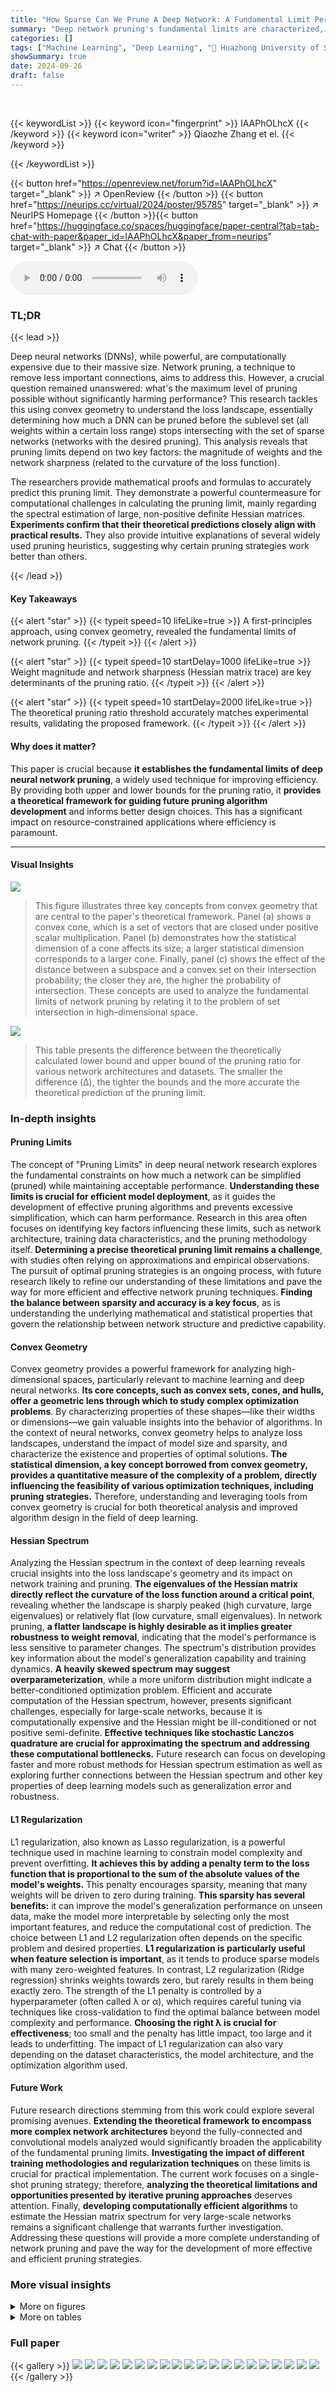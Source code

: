 ```yaml
---
title: "How Sparse Can We Prune A Deep Network: A Fundamental Limit Perspective"
summary: "Deep network pruning's fundamental limits are characterized, revealing how weight magnitude and network sharpness determine the maximum achievable sparsity."
categories: []
tags: ["Machine Learning", "Deep Learning", "🏢 Huazhong University of Science and Technology",]
showSummary: true
date: 2024-09-26
draft: false
---
```


<br>

{{< keywordList >}}
{{< keyword icon="fingerprint" >}} IAAPhOLhcX {{< /keyword >}}
{{< keyword icon="writer" >}} Qiaozhe Zhang et el. {{< /keyword >}}
 
{{< /keywordList >}}

{{< button href="https://openreview.net/forum?id=IAAPhOLhcX" target="_blank" >}}
↗ OpenReview
{{< /button >}}
{{< button href="https://neurips.cc/virtual/2024/poster/95785" target="_blank" >}}
↗ NeurIPS Homepage
{{< /button >}}{{< button href="https://huggingface.co/spaces/huggingface/paper-central?tab=tab-chat-with-paper&paper_id=IAAPhOLhcX&paper_from=neurips" target="_blank" >}}
↗ Chat
{{< /button >}}



<audio controls>
    <source src="https://ai-paper-reviewer.com/IAAPhOLhcX/podcast.wav" type="audio/wav">
    Your browser does not support the audio element.
</audio>


### TL;DR


{{< lead >}}

Deep neural networks (DNNs), while powerful, are computationally expensive due to their massive size. Network pruning, a technique to remove less important connections, aims to address this. However, a crucial question remained unanswered: what's the maximum level of pruning possible without significantly harming performance? This research tackles this using convex geometry to understand the loss landscape, essentially determining how much a DNN can be pruned before the sublevel set (all weights within a certain loss range) stops intersecting with the set of sparse networks (networks with the desired pruning). This analysis reveals that pruning limits depend on two key factors: the magnitude of weights and the network sharpness (related to the curvature of the loss function). 

The researchers provide mathematical proofs and formulas to accurately predict this pruning limit. They demonstrate a powerful countermeasure for computational challenges in calculating the pruning limit, mainly regarding the spectral estimation of large, non-positive definite Hessian matrices.  **Experiments confirm that their theoretical predictions closely align with practical results.**  They also provide intuitive explanations of several widely used pruning heuristics, suggesting why certain pruning strategies work better than others.

{{< /lead >}}


#### Key Takeaways

{{< alert "star" >}}
{{< typeit speed=10 lifeLike=true >}} A first-principles approach, using convex geometry, revealed the fundamental limits of network pruning. {{< /typeit >}}
{{< /alert >}}

{{< alert "star" >}}
{{< typeit speed=10 startDelay=1000 lifeLike=true >}} Weight magnitude and network sharpness (Hessian matrix trace) are key determinants of the pruning ratio. {{< /typeit >}}
{{< /alert >}}

{{< alert "star" >}}
{{< typeit speed=10 startDelay=2000 lifeLike=true >}} The theoretical pruning ratio threshold accurately matches experimental results, validating the proposed framework. {{< /typeit >}}
{{< /alert >}}

#### Why does it matter?
This paper is crucial because **it establishes the fundamental limits of deep neural network pruning**, a widely used technique for improving efficiency.  By providing both upper and lower bounds for the pruning ratio, it **provides a theoretical framework for guiding future pruning algorithm development** and informs better design choices. This has a significant impact on resource-constrained applications where efficiency is paramount.

------
#### Visual Insights



![](https://ai-paper-reviewer.com/IAAPhOLhcX/figures_3_1.jpg)

> This figure illustrates three key concepts from convex geometry that are central to the paper's theoretical framework. Panel (a) shows a convex cone, which is a set of vectors that are closed under positive scalar multiplication.  Panel (b) demonstrates how the statistical dimension of a cone affects its size; a larger statistical dimension corresponds to a larger cone. Finally, panel (c) shows the effect of the distance between a subspace and a convex set on their intersection probability; the closer they are, the higher the probability of intersection. These concepts are used to analyze the fundamental limits of network pruning by relating it to the problem of set intersection in high-dimensional space.





![](https://ai-paper-reviewer.com/IAAPhOLhcX/tables_8_1.jpg)

> This table presents the difference between the theoretically calculated lower bound and upper bound of the pruning ratio for various network architectures and datasets.  The smaller the difference (Δ), the tighter the bounds and the more accurate the theoretical prediction of the pruning limit.





### In-depth insights


#### Pruning Limits
The concept of "Pruning Limits" in deep neural network research explores the fundamental constraints on how much a network can be simplified (pruned) while maintaining acceptable performance.  **Understanding these limits is crucial for efficient model deployment**, as it guides the development of effective pruning algorithms and prevents excessive simplification, which can harm performance.  Research in this area often focuses on identifying key factors influencing these limits, such as network architecture, training data characteristics, and the pruning methodology itself.  **Determining a precise theoretical pruning limit remains a challenge**, with studies often relying on approximations and empirical observations.  The pursuit of optimal pruning strategies is an ongoing process, with future research likely to refine our understanding of these limitations and pave the way for more efficient and effective network pruning techniques. **Finding the balance between sparsity and accuracy is a key focus**, as is understanding the underlying mathematical and statistical properties that govern the relationship between network structure and predictive capability.

#### Convex Geometry
Convex geometry provides a powerful framework for analyzing high-dimensional spaces, particularly relevant to machine learning and deep neural networks.  **Its core concepts, such as convex sets, cones, and hulls, offer a geometric lens through which to study complex optimization problems**. By characterizing properties of these shapes—like their widths or dimensions—we gain valuable insights into the behavior of algorithms. In the context of neural networks, convex geometry helps to analyze loss landscapes, understand the impact of model size and sparsity, and characterize the existence and properties of optimal solutions.  **The statistical dimension, a key concept borrowed from convex geometry, provides a quantitative measure of the complexity of a problem, directly influencing the feasibility of various optimization techniques, including pruning strategies.** Therefore, understanding and leveraging tools from convex geometry is crucial for both theoretical analysis and improved algorithm design in the field of deep learning.

#### Hessian Spectrum
Analyzing the Hessian spectrum in the context of deep learning reveals crucial insights into the loss landscape's geometry and its impact on network training and pruning.  **The eigenvalues of the Hessian matrix directly reflect the curvature of the loss function around a critical point**, revealing whether the landscape is sharply peaked (high curvature, large eigenvalues) or relatively flat (low curvature, small eigenvalues). In network pruning, **a flatter landscape is highly desirable as it implies greater robustness to weight removal**, indicating that the model's performance is less sensitive to parameter changes. The spectrum's distribution provides key information about the model's generalization capability and training dynamics.  **A heavily skewed spectrum may suggest overparameterization**, while a more uniform distribution might indicate a better-conditioned optimization problem. Efficient and accurate computation of the Hessian spectrum, however, presents significant challenges, especially for large-scale networks, because it is computationally expensive and the Hessian might be ill-conditioned or not positive semi-definite.  **Effective techniques like stochastic Lanczos quadrature are crucial for approximating the spectrum and addressing these computational bottlenecks.**  Future research can focus on developing faster and more robust methods for Hessian spectrum estimation as well as exploring further connections between the Hessian spectrum and other key properties of deep learning models such as generalization error and robustness.

#### L1 Regularization
L1 regularization, also known as Lasso regularization, is a powerful technique used in machine learning to constrain model complexity and prevent overfitting.  **It achieves this by adding a penalty term to the loss function that is proportional to the sum of the absolute values of the model's weights.** This penalty encourages sparsity, meaning that many weights will be driven to zero during training.  **This sparsity has several benefits:** it can improve the model's generalization performance on unseen data, make the model more interpretable by selecting only the most important features, and reduce the computational cost of prediction. The choice between L1 and L2 regularization often depends on the specific problem and desired properties.  **L1 regularization is particularly useful when feature selection is important**, as it tends to produce sparse models with many zero-weighted features.  In contrast, L2 regularization (Ridge regression) shrinks weights towards zero, but rarely results in them being exactly zero.  The strength of the L1 penalty is controlled by a hyperparameter (often called λ or α), which requires careful tuning via techniques like cross-validation to find the optimal balance between model complexity and performance. **Choosing the right λ is crucial for effectiveness**; too small and the penalty has little impact, too large and it leads to underfitting.  The impact of L1 regularization can also vary depending on the dataset characteristics, the model architecture, and the optimization algorithm used.

#### Future Work
Future research directions stemming from this work could explore several promising avenues.  **Extending the theoretical framework to encompass more complex network architectures** beyond the fully-connected and convolutional models analyzed would significantly broaden the applicability of the fundamental pruning limits.  **Investigating the impact of different training methodologies and regularization techniques** on these limits is crucial for practical implementation.  The current work focuses on a single-shot pruning strategy; therefore, **analyzing the theoretical limitations and opportunities presented by iterative pruning approaches** deserves attention. Finally, **developing computationally efficient algorithms** to estimate the Hessian matrix spectrum for very large-scale networks remains a significant challenge that warrants further investigation. Addressing these questions will provide a more complete understanding of network pruning and pave the way for the development of more effective and efficient pruning strategies.


### More visual insights

<details>
<summary>More on figures
</summary>


![](https://ai-paper-reviewer.com/IAAPhOLhcX/figures_7_1.jpg)

> This figure provides a visual representation of key concepts in high-dimensional convex geometry used in the paper. Panel (a) and (b) illustrate how the size of a convex cone influences its statistical dimension, a measure of complexity. Panel (c) shows how the projection distance affects the size of a projected set and its probability of intersecting with a given subspace, relating to the feasibility of network pruning.


![](https://ai-paper-reviewer.com/IAAPhOLhcX/figures_8_1.jpg)

> This figure shows the impact of different pruning ratios on the test loss and accuracy for various network architectures and datasets.  Each subfigure represents a specific model (e.g., FC5, ResNet18) trained on a particular dataset (e.g., CIFAR10, CIFAR100). The x-axis represents the pruning ratio (percentage of weights removed), and the y-axis represents the test loss and accuracy.  Vertical lines indicate the theoretical pruning ratio limit calculated by the authors' method.  The results demonstrate a close agreement between the theoretical limit and the experimental observations of loss and accuracy.


![](https://ai-paper-reviewer.com/IAAPhOLhcX/figures_9_1.jpg)

> This figure visualizes the impact of iterative pruning and l2 regularization on the pruning ratio. The top row demonstrates how the theoretical pruning ratio threshold increases with more iterations, while the bottom row compares the threshold with and without l2 regularization.  The plots show that iterative pruning gradually increases the pruning ratio, while l2 regularization enhances the performance of the Rare Gems algorithm by increasing the pruning threshold.


![](https://ai-paper-reviewer.com/IAAPhOLhcX/figures_16_1.jpg)

> This figure shows a comparison of the theoretical pruning ratio predictions against the actual pruning ratios obtained using magnitude pruning for eight different model-dataset combinations.  The top row shows results for smaller, fully connected networks (FC5, FC12) and convolutional networks (AlexNet, VGG16) trained on CIFAR-10.  The bottom row displays results for larger ResNet models (ResNet18 and ResNet50) trained on CIFAR-100 and TinyImageNet datasets. For each task, the theoretical curve predicts the minimum pruning ratio that can be achieved without sacrificing performance. The actual pruning ratios (obtained by experiment) are plotted alongside these theoretical predictions to validate the theory.


![](https://ai-paper-reviewer.com/IAAPhOLhcX/figures_17_1.jpg)

> This figure shows the L1 norm of each row in the Hessian matrix for eight different network architectures trained on various datasets.  The x-axis represents the percentage of rows in the Hessian matrix, and the y-axis represents the L1 norm of those rows.  Each subplot displays the L1 norm distribution for a specific network and dataset combination, illustrating the heterogeneity in the Hessian matrix's row-wise magnitudes.  This analysis is important for understanding the network's structure and the relative significance of different parameters. The concentration of low L1 norm values is especially notable.


![](https://ai-paper-reviewer.com/IAAPhOLhcX/figures_28_1.jpg)

> This figure displays the relationship between pruning ratio and the magnitude of weights. It shows how the pruning ratio changes as the magnitude of weights increases. The 'Original' curve represents the pruning ratio without any modifications to the weight magnitudes. The other curves ('x2', 'x3', 'x4', 'x5') show the predicted pruning ratios when the magnitude of weights is multiplied by 2, 3, 4, and 5 respectively.  The green curve labeled 'Prediction' shows an approximation for the pruning ratio. The figure highlights that as the magnitude of weights increases, the achievable pruning ratio decreases.


![](https://ai-paper-reviewer.com/IAAPhOLhcX/figures_28_2.jpg)

> This figure shows the distribution of weights and the relationship between the pruning ratio and the magnitude of weights for eight different tasks.  The top row shows the results for FC5, FC12, AlexNet, and VGG16 on CIFAR10.  The bottom row shows the results for ResNet18 and ResNet50 on CIFAR100 and TinyImageNet. For each task, there are two plots. The left plot shows the distribution of the weights (in log scale), and the right plot shows the relationship between the pruning ratio and the magnitude of the weights. The red curve in the right plot represents the theoretical prediction for the pruning ratio based on the paper's proposed model, and the blue curve represents the actual observed pruning ratio.


</details>




<details>
<summary>More on tables
</summary>


![](https://ai-paper-reviewer.com/IAAPhOLhcX/tables_9_1.jpg)
> This table presents a comparison of the theoretical and actual pruning ratios obtained from experiments across various datasets and models.  The 'Theo. Value' column shows the theoretically predicted pruning ratios based on the paper's formulas, while the 'Actual Value' column displays the empirically observed pruning ratios.  The difference between the theoretical and actual values, expressed as a percentage, is provided in the Δ column. This comparison helps validate the accuracy of the theoretical model proposed in the paper for predicting pruning ratios.

![](https://ai-paper-reviewer.com/IAAPhOLhcX/tables_14_1.jpg)
> This table compares the performance of the proposed one-shot magnitude pruning algorithm ('LOMP') with four baseline algorithms: dense training and three other pruning algorithms (Rare Gems, Iterative Magnitude Pruning, and Smart-Ratio). The comparison is done across various datasets and models, considering the test accuracy achieved at different sparsity levels. The results showcase the superior performance of the proposed LOMP algorithm compared to the other methods.

![](https://ai-paper-reviewer.com/IAAPhOLhcX/tables_15_1.jpg)
> This table compares the theoretical pruning ratios calculated using the formulas derived in the paper with the actual pruning ratios observed in experiments across various datasets and network architectures.  The percentage difference between the theoretical and actual values is also provided to show the accuracy of the theoretical predictions.

![](https://ai-paper-reviewer.com/IAAPhOLhcX/tables_15_2.jpg)
> This table presents a comparison of the performance of different pruning algorithms, including the proposed LOMP method and four baseline methods (dense weight training, Rare Gems, Iterative Magnitude Pruning, and Smart-Ratio). The performance is evaluated in terms of test accuracy at top-1, using different sparsity levels.  The results show that the proposed LOMP algorithm outperforms the baseline methods across various datasets and network architectures.

![](https://ai-paper-reviewer.com/IAAPhOLhcX/tables_15_3.jpg)
> This table presents a comparison of the performance of different pruning algorithms, including the proposed LOMP method and several baselines (dense training, Rare Gems, Iterative Magnitude Pruning, and Smart-Ratio).  The performance is evaluated across different datasets and models in terms of accuracy at top-1 and sparsity. It demonstrates the superior performance of the proposed LOMP algorithm, particularly at higher sparsity levels.

![](https://ai-paper-reviewer.com/IAAPhOLhcX/tables_16_1.jpg)
> This table lists the hyperparameters used for training different deep neural network models on various datasets.  It shows the batch size, number of epochs, optimizer (Stochastic Gradient Descent), learning rate (LR), momentum, warm-up period, weight decay, use of cosine annealing learning rate schedule (CosineLR), and the lambda regularization parameter. Each row represents a unique model-dataset combination with its corresponding hyperparameter settings.

![](https://ai-paper-reviewer.com/IAAPhOLhcX/tables_16_2.jpg)
> This table shows the hyperparameters used in the Stochastic Lanczos Quadrature (SLQ) algorithm for computing the Gaussian width.  The hyperparameters include the number of runs, iterations, bins, and squared sigma for different models and datasets.  These parameters are crucial for the accurate estimation of the Gaussian width, which is a key component in the paper's theoretical analysis of the pruning ratio.

![](https://ai-paper-reviewer.com/IAAPhOLhcX/tables_26_1.jpg)
> This table presents the total variation (TV) distance between the distributions of trained weights for different network architectures (FC5, FC12, AlexNet, VGG16, ResNet18, ResNet50) trained on various datasets (CIFAR10, CIFAR100, TinyImagenet). The TV distance measures the difference between the weight distributions obtained from multiple independent training runs. The smaller the distance, the more similar the weight distributions across training runs, suggesting the weight distribution is consistent and independent of the specific initialization. This table validates the robustness of the weight magnitude distribution regardless of initialization.

![](https://ai-paper-reviewer.com/IAAPhOLhcX/tables_26_2.jpg)
> This table compares the performance of the proposed LOMP algorithm with several other pruning algorithms (RG, IMP, SR) across various datasets and models.  It shows the dense accuracy, sparsity, and top-1 test accuracy for each method. LOMP consistently outperforms the other methods, especially at higher sparsity levels.

![](https://ai-paper-reviewer.com/IAAPhOLhcX/tables_27_1.jpg)
> This table compares the pruning performance (model accuracy) of the proposed LOMP algorithm against other state-of-the-art pruning methods.  The comparison is conducted on three different network architectures (MLPNet, ResNet20, and ResNet50) at various sparsity levels. The results demonstrate the superiority of LOMP, particularly at high sparsity levels.

</details>




### Full paper

{{< gallery >}}
<img src="https://ai-paper-reviewer.com/IAAPhOLhcX/1.png" class="grid-w50 md:grid-w33 xl:grid-w25" />
<img src="https://ai-paper-reviewer.com/IAAPhOLhcX/2.png" class="grid-w50 md:grid-w33 xl:grid-w25" />
<img src="https://ai-paper-reviewer.com/IAAPhOLhcX/3.png" class="grid-w50 md:grid-w33 xl:grid-w25" />
<img src="https://ai-paper-reviewer.com/IAAPhOLhcX/4.png" class="grid-w50 md:grid-w33 xl:grid-w25" />
<img src="https://ai-paper-reviewer.com/IAAPhOLhcX/5.png" class="grid-w50 md:grid-w33 xl:grid-w25" />
<img src="https://ai-paper-reviewer.com/IAAPhOLhcX/6.png" class="grid-w50 md:grid-w33 xl:grid-w25" />
<img src="https://ai-paper-reviewer.com/IAAPhOLhcX/7.png" class="grid-w50 md:grid-w33 xl:grid-w25" />
<img src="https://ai-paper-reviewer.com/IAAPhOLhcX/8.png" class="grid-w50 md:grid-w33 xl:grid-w25" />
<img src="https://ai-paper-reviewer.com/IAAPhOLhcX/9.png" class="grid-w50 md:grid-w33 xl:grid-w25" />
<img src="https://ai-paper-reviewer.com/IAAPhOLhcX/10.png" class="grid-w50 md:grid-w33 xl:grid-w25" />
<img src="https://ai-paper-reviewer.com/IAAPhOLhcX/11.png" class="grid-w50 md:grid-w33 xl:grid-w25" />
<img src="https://ai-paper-reviewer.com/IAAPhOLhcX/12.png" class="grid-w50 md:grid-w33 xl:grid-w25" />
<img src="https://ai-paper-reviewer.com/IAAPhOLhcX/13.png" class="grid-w50 md:grid-w33 xl:grid-w25" />
<img src="https://ai-paper-reviewer.com/IAAPhOLhcX/14.png" class="grid-w50 md:grid-w33 xl:grid-w25" />
<img src="https://ai-paper-reviewer.com/IAAPhOLhcX/15.png" class="grid-w50 md:grid-w33 xl:grid-w25" />
<img src="https://ai-paper-reviewer.com/IAAPhOLhcX/16.png" class="grid-w50 md:grid-w33 xl:grid-w25" />
<img src="https://ai-paper-reviewer.com/IAAPhOLhcX/17.png" class="grid-w50 md:grid-w33 xl:grid-w25" />
<img src="https://ai-paper-reviewer.com/IAAPhOLhcX/18.png" class="grid-w50 md:grid-w33 xl:grid-w25" />
<img src="https://ai-paper-reviewer.com/IAAPhOLhcX/19.png" class="grid-w50 md:grid-w33 xl:grid-w25" />
<img src="https://ai-paper-reviewer.com/IAAPhOLhcX/20.png" class="grid-w50 md:grid-w33 xl:grid-w25" />
{{< /gallery >}}